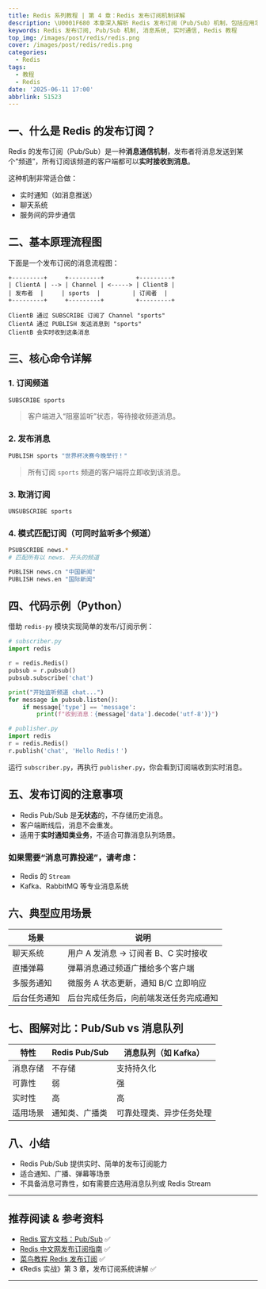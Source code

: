 ```yaml
---
title: Redis 系列教程 | 第 4 章：Redis 发布订阅机制详解
description: \U0001F680 本章深入解析 Redis 发布订阅（Pub/Sub）机制，包括应用场景、命令使用与消息流程，助你构建实时通信服务。
keywords: Redis 发布订阅, Pub/Sub 机制, 消息系统, 实时通信, Redis 教程
top_img: /images/post/redis/redis.png
cover: /images/post/redis/redis.png
categories:
  - Redis
tags:
  - 教程
  - Redis
date: '2025-06-11 17:00'
abbrlink: 51523
---
```


## 一、什么是 Redis 的发布订阅？

Redis 的发布订阅（Pub/Sub）是一种**消息通信机制**，发布者将消息发送到某个“频道”，所有订阅该频道的客户端都可以**实时接收到消息**。

这种机制非常适合做：

* 实时通知（如消息推送）
* 聊天系统
* 服务间的异步通信

## 二、基本原理流程图

下面是一个发布订阅的消息流程图：

```
+---------+     +---------+         +---------+
| ClientA | --> | Channel | <-----> | ClientB |
| 发布者  |     | sports  |         | 订阅者  |
+---------+     +---------+         +---------+

ClientB 通过 SUBSCRIBE 订阅了 Channel "sports"
ClientA 通过 PUBLISH 发送消息到 "sports"
ClientB 会实时收到这条消息
```

## 三、核心命令详解

### 1. 订阅频道

```bash
SUBSCRIBE sports
```

> 客户端进入“阻塞监听”状态，等待接收频道消息。

### 2. 发布消息

```bash
PUBLISH sports "世界杯决赛今晚举行！"
```

> 所有订阅 `sports` 频道的客户端将立即收到该消息。

### 3. 取消订阅

```bash
UNSUBSCRIBE sports
```

### 4. 模式匹配订阅（可同时监听多个频道）

```bash
PSUBSCRIBE news.*
# 匹配所有以 news. 开头的频道
```

```bash
PUBLISH news.cn "中国新闻"
PUBLISH news.en "国际新闻"
```

## 四、代码示例（Python）

借助 `redis-py` 模块实现简单的发布/订阅示例：

```python
# subscriber.py
import redis

r = redis.Redis()
pubsub = r.pubsub()
pubsub.subscribe('chat')

print("开始监听频道 chat...")
for message in pubsub.listen():
    if message['type'] == 'message':
        print(f"收到消息：{message['data'].decode('utf-8')}")
```

```python
# publisher.py
import redis
r = redis.Redis()
r.publish('chat', 'Hello Redis！')
```

运行 `subscriber.py`，再执行 `publisher.py`，你会看到订阅端收到实时消息。

## 五、发布订阅的注意事项

* Redis Pub/Sub 是**无状态**的，不存储历史消息。
* 客户端断线后，消息不会重发。
* 适用于**实时通知类业务**，不适合可靠消息队列场景。

### 如果需要“消息可靠投递”，请考虑：

* Redis 的 `Stream`
* Kafka、RabbitMQ 等专业消息系统

## 六、典型应用场景

| 场景         | 说明                                   |
| ------------ | -------------------------------------- |
| 聊天系统     | 用户 A 发消息 → 订阅者 B、C 实时接收   |
| 直播弹幕     | 弹幕消息通过频道广播给多个客户端       |
| 多服务通知   | 微服务 A 状态更新，通知 B/C 立即响应   |
| 后台任务通知 | 后台完成任务后，向前端发送任务完成通知 |

## 七、图解对比：Pub/Sub vs 消息队列

| 特性     | Redis Pub/Sub  | 消息队列（如 Kafka）     |
| -------- | -------------- | ------------------------ |
| 消息存储 | 不存储         | 支持持久化               |
| 可靠性   | 弱             | 强                       |
| 实时性   | 高             | 高                       |
| 适用场景 | 通知类、广播类 | 可靠处理类、异步任务处理 |

## 八、小结

* Redis Pub/Sub 提供实时、简单的发布订阅能力
* 适合通知、广播、弹幕等场景
* 不具备消息可靠性，如有需要应选用消息队列或 Redis Stream

---

## 推荐阅读 & 参考资料

* [Redis 官方文档：Pub/Sub](https://redis.io/docs/interact/pubsub/) ✅
* [Redis 中文网发布订阅指南](https://www.redis.net.cn/order/pubsub.html) ✅
* [菜鸟教程 Redis 发布订阅](https://www.runoob.com/redis/redis-pub-sub.html) ✅
* 《Redis 实战》第 3 章，发布订阅系统讲解 ✅

---
